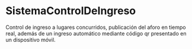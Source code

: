 # SistemaControlDeIngreso
Control de ingreso a lugares concurridos, publicación del aforo en tiempo real, además de un ingreso automático mediante código qr presentado en un dispositivo móvil.
